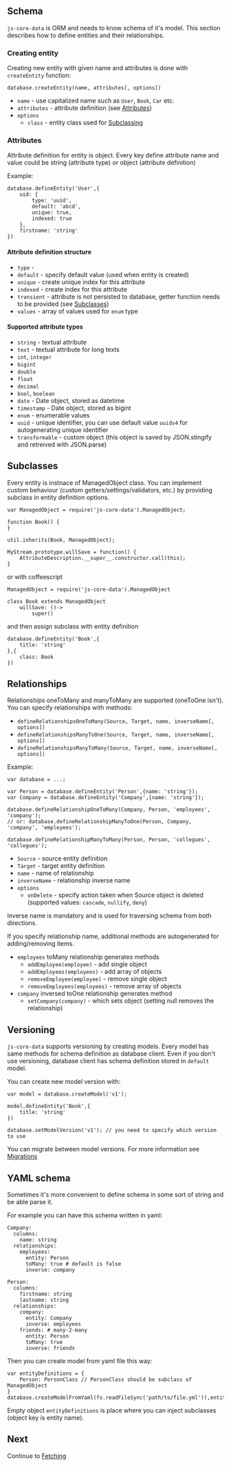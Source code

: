 ## Schema

`js-core-data` is ORM and needs to know schema of it's model. This section describes how to define entities and their relationships.
  

### Creating entity

Creating new entity with given name and attributes is done with `createEntity` function:

`database.createEntity(name, attributes[, options])`

- `name` - use capitalized name such as `User`, `Book`, `Car` etc.
- `attributes` - attribute definition (see [Attributes](#attributes))
- `options` 
    - `class` - entity class used for [Subclassing](#subclasses) 

### Attributes

Attribute definition for entity is object. Every key define attribute name and value could be string (attribute type) or object (attribute definition)
 
Example: 

```
database.defineEntity('User',{
    uid: {
        type: 'uuid',
        default: 'abcd',
        unique: true,
        indexed: true
    },
    firstname: 'string'
})
```

#### Attribute definition structure

- `type` - 
- `default` - specify default value (used when entity is created)
- `unique` - create unique index for this attribute
- `indexed` - create index for this attribute
- `transient` - attribute is not persisted to database, getter function needs to be provided (see [Subclasses](#subclasses))
- `values` - array of values used for `enum` type

#### Supported attribute types

- `string` - textual attribute
- `text` - textual attribute for long texts
- `int`, `integer`
- `bigint`
- `double`
- `float`
- `decimal`
- `bool`, `boolean`
- `date` - Date object, stored as datetime
- `timestamp` - Date object, stored as bigint
- `enum` - enumerable values
- `uuid` - unique identifier, you can use default value `uuidv4` for autogenerating unique identifier
- `transformable` - custom object (this object is saved by JSON.stingify and retreived with JSON.parse)
 


## Subclasses

Every entity is instnace of ManagedObject class. You can implement custom behaviour (custom getters/settings/validators, etc.) by providing subclass in entity definition options.


```
var ManagedObject = require('js-core-data').ManagedObject;

function Book() {
}

util.inherits(Book, ManagedObject);

MyStream.prototype.willSave = function() {
    AttributeDescription.__super__.constructor.call(this);
}
```

or with coffeescript

```
ManagedObject = require('js-core-data').ManagedObject

class Book extends ManagedObject
    willSave: ()->
        super()
```

and then assign subclass with entity definition

```
database.defineEntity('Book',{
    title: 'string'
},{
    class: Book
})
```


## Relationships

Relationships oneToMany and manyToMany are supported (oneToOne isn't). You can specify relationships with methods:

- `defineRelationshipsOneToMany(Source, Target, name, inverseName[, options])`
- `defineRelationshipsManyToOne(Source, Target, name, inverseName[, options])`
- `defineRelationshipsManyToMany(Source, Target, name, inverseName[, options])`

Example:

```
var database = ...;

var Person = database.defineEntity('Person',{name: 'string'});
var Company = database.defineEntity('Company',{name: 'string'});

database.defineRelationshipOneToMany(Company, Person, 'employees', 'company');
// or: database.defineRelationshipManyToOne(Person, Company, 'company', 'employees');

database.defineRelationshipManyToMany(Person, Person, 'collegues', 'collegues');
```

- `Source` - source entity definition
- `Target` - target entity definition
- `name` - name of relationship
- `inverseName` - relationship inverse name
- `options`
    - `onDelete` - specify action taken when Source object is deleted (supported values: `cascade`, `nullify`, `deny`)

Inverse name is mandatory and is used for traversing schema from both directions.

If you specify relationship name, additional methods are autogenerated for adding/removing items.

- `employees` toMany relationship generates methods
    - `addEmployee(employee)` - add single object
    - `addEmployees(employees)` - add array of objects
    - `removeEmployee(employee)` - remove single object
    - `removeEmployees(employees)` - remove array of objects
- `company` inversed toOne relationship generates method
    - `setCompany(company)` - which sets object (setting null removes the relationship)


## Versioning

`js-core-data` supports versioning by creating models. Every model has same methods for schema definition as database client. Even if you don't use versioning, database client has schema definition stored in `default` model.

You can create new model version with:

```
var model = database.createModel('v1');

model.defineEntity('Book',{
    title: 'string'
})

database.setModelVersion('v1'); // you need to specify which version to use
```

You can migrate between model versions. For more information see [Migrations](migrations.md)

## YAML schema

Sometimes it's more convenient to define schema in some sort of string and be able parse it.

For example you can have this schema written in yaml:
```
Company:
  columns:
    name: string
  relationships:
    employees:
      entity: Person
      toMany: true # default is false
      inverse: company

Person:
  columns:
    firstname: string
    lastname: string
  relationships:
    company:
      entity: Company
      inverse: employees
    friends: # many-2-many
      entity: Person
      toMany: true
      inverse: friends 
```

Then you can create model from yaml file this way:
```
var entityDefinitions = {
    Person: PersonClass // PersonClass should be subclass of ManagedObject
}
database.createModelFromYaml(fs.readFileSync('path/to/file.yml')),entityDefinitions,'v1')
```

Empty object `entityDefinitions` is place where you can inject subclasses (object key is entity name).

## Next

Continue to [Fetching](fetching.md)